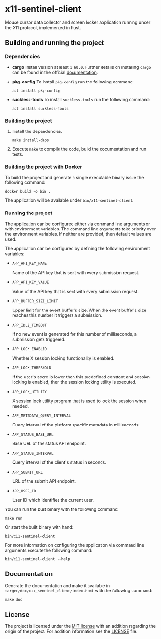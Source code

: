 # x11-sentinel-client

Mouse cursor data collector and screen locker application running under the X11
protocol, implemented in Rust.

## Building and running the project

### Dependencies

*   **cargo**
    Install version at least `1.60.0`. Further details on installing `cargo` can
    be found in the official [documentation](https://doc.rust-lang.org/cargo/getting-started/installation.html).

*   **pkg-config**
    To install `pkg-config` run the following command:

    ```
    apt install pkg-config
    ```

*   **suckless-tools**
    To install `suckless-tools` run the following command:

    ```
    apt install suckless-tools
    ```

### Building the project

1.  Install the dependencies:

    ```
    make install-deps
    ```

2.  Execute `make` to compile the code, build the documentation and run tests.

### Building the project with Docker

To build the project and generate a single executable binary issue the following
command:

```
docker build -o bin .
```

The application will be available under `bin/x11-sentinel-client`.

### Running the project

The application can be configured either via command line arguments or with
environment variables. The command line arguments take priority over the
environment variables. If neither are provided, then default values are used.

The application can be configured by defining the following environment
variables:

*   `APP_API_KEY_NAME`

    Name of the API key that is sent with every submission request.

*   `APP_API_KEY_VALUE`

    Value of the API key that is sent with every submission request.

*   `APP_BUFFER_SIZE_LIMIT`

    Upper limit for the event buffer's size. When the event buffer's size
    reaches this number it triggers a submission.

*   `APP_IDLE_TIMEOUT`

    If no new event is generated for this number of milliseconds, a submission
    gets triggered.

*   `APP_LOCK_ENABLED`

    Whether X session locking functionality is enabled.

*   `APP_LOCK_THRESHOLD`

    If the user's score is lower than this predefined constant and session
    locking is enabled, then the session locking utility is executed.

*   `APP_LOCK_UTILITY`

    X session lock utility program that is used to lock the session when needed.

*   `APP_METADATA_QUERY_INTERVAL`

    Query interval of the platform specific metadata in milliseconds.

*   `APP_STATUS_BASE_URL`

    Base URL of the status API endpoint.

*   `APP_STATUS_INTERVAL`

    Query interval of the client's status in seconds.

*   `APP_SUBMIT_URL`

    URL of the submit API endpoint.

*   `APP_USER_ID`

    User ID which identifies the current user.

You can run the built binary with the following command:

```
make run
```

Or start the built binary with hand:

```
bin/x11-sentinel-client
```

For more information on configuring the application via command line arguments
execute the following command:

```
bin/x11-sentinel-client --help
```

## Documentation

Generate the documentation and make it available in
`target/doc/x11_sentinel_client/index.html` with the following command:

```
make doc
```

## License

The project is licensed under the
[MIT license](http://opensource.org/licenses/MIT) with an addition regarding the
origin of the project. For addition information see the [LICENSE](LICENSE) file.
